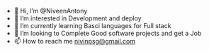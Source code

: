 - 👋 Hi, I’m @NiveenAntony
- 👀 I’m interested in Development and deploy
- 🌱 I’m currently learning Basci languages for Full stack
- 💞️ I’m looking to Complete Good software projects and get a Job
- 📫 How to reach me nivinpsg@gmail.com 

<!---
NiveenAntony/NiveenAntony is a ✨ special ✨ repository because its `README.md` (this file) appears on your GitHub profile.
You can click the Preview link to take a look at your changes.
--->
